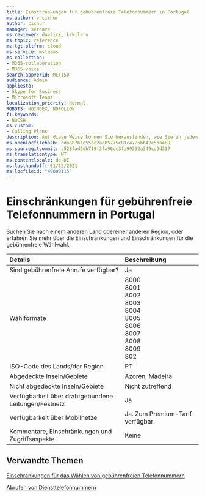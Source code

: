 ```yaml
---
title: Einschränkungen für gebührenfreie Telefonnummern in Portugal
ms.author: v-cichur
author: cichur
manager: serdars
ms.reviewer: davlick, krkilaru
ms.topic: reference
ms.tgt.pltfrm: cloud
ms.service: msteams
ms.collection:
- M365-collaboration
- M365-voice
search.appverid: MET150
audience: Admin
appliesto:
- Skype for Business
- Microsoft Teams
localization_priority: Normal
ROBOTS: NOINDEX, NOFOLLOW
f1.keywords:
- NOCSH
ms.custom:
- Calling Plans
description: Auf diese Weise können Sie herausfinden, wie Sie in jedem Land bzw. jeder Region gebührenfreie Telefonnummern wählen. Nachdem Sie das Land bzw. die Region ausgewählt haben, gelangen Sie zu einer länderspezifischen Seite mit bestimmten Details, Einschränkungen und Beschränkungen für die Verfügbarkeit gebührenfreier Dienste, auf denen gebührenfreie Dienste verfügbar sind. Im Wählformat oder den Wählformaten werden die erforderlichen Zugriffscodes für die gebührenfreie Nummer in den einzelnen Ländern/Regionen angezeigt.
ms.openlocfilehash: cdaa8761e55ac2ad85775c81c4726bb42c5ba489
ms.sourcegitcommit: c528fad9db719f3fa96dc3fa99332a349cd9d317
ms.translationtype: MT
ms.contentlocale: de-DE
ms.lasthandoff: 01/12/2021
ms.locfileid: "49809115"
---
```

# <a name="toll-free-dialing-restrictions-in-portugal"></a>Einschränkungen für gebührenfreie Telefonnummern in Portugal

[Suchen Sie nach einem anderen Land oder](../toll-free-dialing-limitations-and-restrictions.md)einer anderen Region, oder erfahren Sie mehr über die Einschränkungen und Einschränkungen für die gebührenfreie Wählwahl.


|**Details**|**Beschreibung**|
|:-----|:-----|
|Sind gebührenfreie Anrufe verfügbar?  <br/> |Ja  <br/> |
|Wählformate  <br/> |8000<br/> 8001<br/> 8002<br/> 8003<br/> 8004<br/> 8005<br/> 8006<br/> 8007<br/> 8008<br/> 8009<br/>  802<br/> |
|ISO-Code des Lands/der Region  <br/> |PT  <br/> |
|Abgedeckte Inseln/Gebiete  <br/> | Azoren, Madeira <br/> |
|Nicht abgedeckte Inseln/Gebiete  <br/> |Nicht zutreffend  <br/> |
|Verfügbarkeit über drahtgebundene Leitungen/Festnetz  <br/> |Ja  <br/> |
|Verfügbarkeit über Mobilnetze  <br/> |Ja. Zum Premium-Tarif verfügbar.  <br/> |
|Kommentare, Einschränkungen und Zugriffsaspekte  <br/> |Keine  <br/> |
   
## <a name="related-topics"></a>Verwandte Themen

[Einschränkungen für das Wählen von gebührenfreien Telefonnummern](../toll-free-dialing-limitations-and-restrictions.md)

[Abrufen von Diensttelefonnummern](/microsoftteams/getting-service-phone-numbers)

  
 